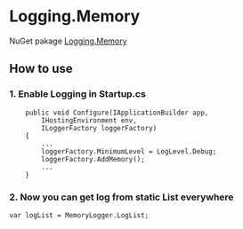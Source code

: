 # Logging.Memory

NuGet pakage [Logging.Memory](https://www.nuget.org/packages/Logging.Memory/)

## How to use

### 1. Enable Logging in Startup.cs

        public void Configure(IApplicationBuilder app,
            IHostingEnvironment env,
            ILoggerFactory loggerFactory)
        {
            ...
            loggerFactory.MinimumLevel = LogLevel.Debug;
            loggerFactory.AddMemory();
            ...
        }
        
### 2. Now you can get log from static List everywhere
     
    var logList = MemoryLogger.LogList;

